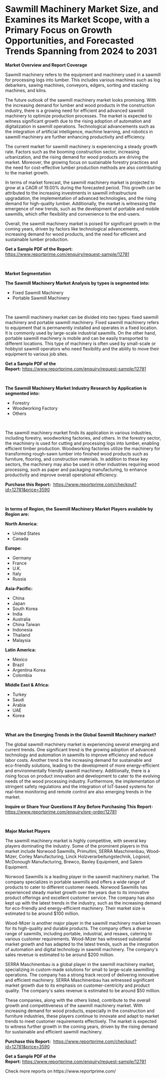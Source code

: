 <p><h1>Sawmill Machinery Market Size, and Examines its Market Scope, with a Primary Focus on Growth Opportunities, and Forecasted Trends Spanning from 2024 to 2031</h1></p><p><strong>Market Overview and Report Coverage</strong></p>
<p><p>Sawmill machinery refers to the equipment and machinery used in a sawmill for processing logs into lumber. This includes various machines such as log debarkers, sawing machines, conveyors, edgers, sorting and stacking machines, and kilns.</p><p>The future outlook of the sawmill machinery market looks promising. With the increasing demand for lumber and wood products in the construction industry, there is a growing need for efficient and advanced sawmill machinery to optimize production processes. The market is expected to witness significant growth due to the rising adoption of automation and digitalization in sawmill operations. Technological advancements such as the integration of artificial intelligence, machine learning, and robotics in sawmill machinery are further enhancing productivity and efficiency.</p><p>The current market for sawmill machinery is experiencing a steady growth rate. Factors such as the booming construction sector, increasing urbanization, and the rising demand for wood products are driving the market. Moreover, the growing focus on sustainable forestry practices and the need for cost-effective lumber production methods are also contributing to the market growth.</p><p>In terms of market forecast, the sawmill machinery market is projected to grow at a CAGR of 19.00% during the forecasted period. This growth can be attributed to the increasing investments in sawmill infrastructure upgradation, the implementation of advanced technologies, and the rising demand for high-quality lumber. Additionally, the market is witnessing the emergence of new trends, such as the development of portable and mobile sawmills, which offer flexibility and convenience to the end-users.</p><p>Overall, the sawmill machinery market is poised for significant growth in the coming years, driven by factors like technological advancements, increasing demand for wood products, and the need for efficient and sustainable lumber production.</p></p>
<p><strong>Get a Sample PDF of the Report:</strong> <a href="https://www.reportprime.com/enquiry/request-sample/12781">https://www.reportprime.com/enquiry/request-sample/12781</a></p>
<p>&nbsp;</p>
<p><strong>Market Segmentation</strong></p>
<p><strong>The Sawmill Machinery Market Analysis by types is segmented into:</strong></p>
<p><ul><li>Fixed Sawmill Machinery</li><li>Portable Sawmill Machinery</li></ul></p>
<p>&nbsp;</p>
<p><p>The sawmill machinery market can be divided into two types: fixed sawmill machinery and portable sawmill machinery. Fixed sawmill machinery refers to equipment that is permanently installed and operates in a fixed location. It is commonly used by large-scale industrial sawmills. On the other hand, portable sawmill machinery is mobile and can be easily transported to different locations. This type of machinery is often used by small-scale or hobbyist sawmill operators who need flexibility and the ability to move their equipment to various job sites.</p></p>
<p><strong>Get a Sample PDF of the Report:</strong>&nbsp;<a href="https://www.reportprime.com/enquiry/request-sample/12781">https://www.reportprime.com/enquiry/request-sample/12781</a></p>
<p>&nbsp;</p>
<p><strong>The Sawmill Machinery Market Industry Research by Application is segmented into:</strong></p>
<p><ul><li>Forestry</li><li>Woodworking Factory</li><li>Others</li></ul></p>
<p>&nbsp;</p>
<p><p>The sawmill machinery market finds its application in various industries, including forestry, woodworking factories, and others. In the forestry sector, the machinery is used for cutting and processing logs into lumber, enabling efficient timber production. Woodworking factories utilize the machinery for transforming rough-sawn lumber into finished wood products such as furniture, flooring, and construction materials. In addition to these key sectors, the machinery may also be used in other industries requiring wood processing, such as paper and packaging manufacturing, to enhance productivity and improve overall operational efficiency.</p></p>
<p><strong>Purchase this Report:</strong>&nbsp; <a href="https://www.reportprime.com/checkout?id=12781&price=3590">https://www.reportprime.com/checkout?id=12781&price=3590</a></p>
<p>&nbsp;</p>
<p><strong>In terms of Region, the Sawmill Machinery Market Players available by Region are:</strong></p>
<p>
    <p> <strong> North America: </strong>
        <ul>
            <li>United States</li>
            <li>Canada</li>
        </ul>
        </p> 
    <p> <strong> Europe: </strong>
        <ul>
            <li>Germany</li>
            <li>France</li>
            <li>U.K.</li>
            <li>Italy</li>
            <li>Russia</li>
        </ul>
        </p> 
    <p> <strong> Asia-Pacific: </strong>
        <ul>
            <li>China</li>
            <li>Japan</li>
            <li>South Korea</li>
            <li>India</li>
            <li>Australia</li>
            <li>China Taiwan</li>
            <li>Indonesia</li>
            <li>Thailand</li>
            <li>Malaysia</li>
        </ul>
        </p> 
    <p> <strong> Latin America: </strong>
        <ul>
            <li>Mexico</li>
            <li>Brazil</li>
            <li>Argentina Korea</li>
            <li>Colombia</li>
        </ul>
        </p> 
    <p> <strong> Middle East & Africa: </strong>
        <ul>
            <li>Turkey</li>
            <li>Saudi</li>
            <li>Arabia</li>
            <li>UAE</li>
            <li>Korea</li>
        </ul>
    </p>
    </p>
<p>&nbsp;</p>
<p><strong>What are the Emerging Trends in the Global Sawmill Machinery market?</strong></p>
<p><p>The global sawmill machinery market is experiencing several emerging and current trends. One significant trend is the growing adoption of advanced technology and automation in sawmills to improve efficiency and reduce labor costs. Another trend is the increasing demand for sustainable and eco-friendly solutions, leading to the development of more energy-efficient and environmentally friendly sawmill machinery. Additionally, there is a rising focus on product innovation and development to cater to the evolving needs of the wood processing industry. Furthermore, the implementation of stringent safety regulations and the integration of IoT-based systems for real-time monitoring and remote control are also emerging trends in the market.</p></p>
<p><strong>Inquire or Share Your Questions If Any Before Purchasing This Report</strong>- <a href="https://www.reportprime.com/enquiry/pre-order/12781">https://www.reportprime.com/enquiry/pre-order/12781</a></p>
<p>&nbsp;</p>
<p><strong>Major Market Players</strong></p>
<p><p>The sawmill machinery market is highly competitive, with several key players dominating the industry. Some of the prominent players in this market include Norwood Sawmills, Primultini, SERRA Maschinenbau, Wood-Mizer, Corley Manufacturing, Linck Holzverarbeitungstechnik, Logosol, McDonough Manufacturing, Brewco, Baxley Equipment, and Salem Equipment.</p><p>Norwood Sawmills is a leading player in the sawmill machinery market. The company specializes in portable sawmills and offers a wide range of products to cater to different customer needs. Norwood Sawmills has experienced steady market growth over the years due to its innovative product offerings and excellent customer service. The company has also kept up with the latest trends in the industry, such as the increasing demand for eco-friendly and energy-efficient machinery. Their market size is estimated to be around $100 million.</p><p>Wood-Mizer is another major player in the sawmill machinery market known for its high-quality and durable products. The company offers a diverse range of sawmills, including portable, industrial, and resaws, catering to various customer requirements. Wood-Mizer has witnessed substantial market growth and has adapted to the latest trends, such as the integration of automation and digital technology in sawmill machinery. The company's sales revenue is estimated to be around $200 million.</p><p>SERRA Maschinenbau is a global player in the sawmill machinery market, specializing in custom-made solutions for small to large-scale sawmilling operations. The company has a strong track record of delivering innovative and efficient machinery. SERRA Maschinenbau has witnessed significant market growth due to its emphasis on customer-centricity and product quality. The company's sales revenue is estimated to be around $50 million.</p><p>These companies, along with the others listed, contribute to the overall growth and competitiveness of the sawmill machinery market. With increasing demand for wood products, especially in the construction and furniture industries, these players continue to innovate and adapt to market trends to meet customer requirements effectively. The market is expected to witness further growth in the coming years, driven by the rising demand for sustainable and efficient sawmill machinery.</p></p>
<p><strong>Purchase this Report:</strong>&nbsp;&nbsp;<a href="https://www.reportprime.com/checkout?id=12781&price=3590">https://www.reportprime.com/checkout?id=12781&price=3590</a></p>
<p></p>
<p><strong>Get a Sample PDF of the Report:</strong>&nbsp;<a href="https://www.reportprime.com/enquiry/request-sample/12781">https://www.reportprime.com/enquiry/request-sample/12781</a></p>
<p>Check more reports on https://www.reportprime.com/</p>